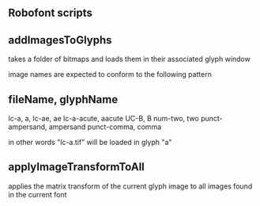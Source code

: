Robofont scripts
----------------

addImagesToGlyphs
-----------------

takes a folder of bitmaps and loads them in their associated glyph window

image names are expected to conform to the following pattern

fileName, glyphName
-------------------
lc-a, a,
lc-ae, ae
lc-a-acute, aacute
UC-B, B
num-two, two
punct-ampersand, ampersand
punct-comma, comma

in other words "lc-a.tif" will be loaded in glyph "a"



applyImageTransformToAll
------------------------
applies the matrix transform of the current glyph image to all images found in the current font 

